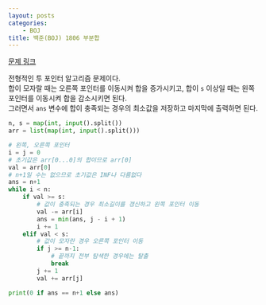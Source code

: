 ```yaml
---
layout: posts
categories:
    - BOJ
title: 백준(BOJ) 1806 부분합
---
```


[문제 링크](https://www.acmicpc.net/problem/1806)

전형적인 투 포인터 알고리즘 문제이다.  
합이 모자랄 때는 오른쪽 포인터를 이동시켜 합을 증가시키고, 합이 `s` 이상일 때는 왼쪽 포인터를 이동시켜 합을 감소시키면 된다.  
그러면서 `ans` 변수에 합이 충족되는 경우의 최소값을 저장하고 마지막에 출력하면 된다.  

```python
n, s = map(int, input().split())
arr = list(map(int, input().split()))

# 왼쪽, 오른쪽 포인터
i = j = 0
# 초기값은 arr[0...0]의 합이므로 arr[0]
val = arr[0]
# n+1일 수는 없으므로 초기값은 INF나 다름없다
ans = n+1
while i < n:
    if val >= s:
        # 값이 충족되는 경우 최소길이를 갱신하고 왼쪽 포인터 이동
        val -= arr[i]
        ans = min(ans, j - i + 1)
        i += 1
    elif val < s:
        # 값이 모자란 경우 오른쪽 포인터 이동
        if j >= n-1:
            # 끝까지 전부 탐색한 경우에는 탈출
            break
        j += 1
        val += arr[j]

print(0 if ans == n+1 else ans)
```
